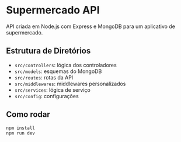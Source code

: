 # Supermercado API

API criada em Node.js com Express e MongoDB para um aplicativo de supermercado.

## Estrutura de Diretórios

- `src/controllers`: lógica dos controladores
- `src/models`: esquemas do MongoDB
- `src/routes`: rotas da API
- `src/middlewares`: middlewares personalizados
- `src/services`: lógica de serviço
- `src/config`: configurações

## Como rodar

```bash
npm install
npm run dev
```
